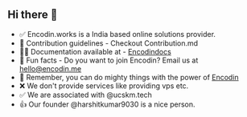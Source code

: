 ## Hi there 👋

- ✅ Encodin.works is a India based online solutions provider.
- 🌈 Contribution guidelines - Checkout Contribution.md
- 👩‍💻 Documentation available at - [Encodindocs](https://encodin.me/docs)
- 🍿 Fun facts - Do you want to join Encodin? Email us at hello@encodin.me
- 🧙 Remember, you can do mighty things with the power of [Encodin](https://encodin.works)
- ❌ We don't provide services like providing vps etc.
- ✅ We are associated with @ucskm.tech
- 👍 Our founder @harshitkumar9030 is a nice person.
